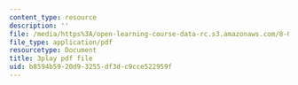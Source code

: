 ```yaml
---
content_type: resource
description: ''
file: /media/https%3A/open-learning-course-data-rc.s3.amazonaws.com/8-04-quantum-physics-i-spring-2016/b8594b5920d93255df3dc9cce522959f_eNf8nH1yEYc.pdf
file_type: application/pdf
resourcetype: Document
title: 3play pdf file
uid: b8594b59-20d9-3255-df3d-c9cce522959f
---
```

